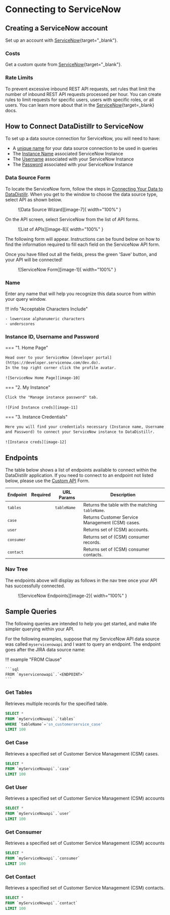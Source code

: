 # Connecting to ServiceNow

## Creating a ServiceNow account
Set up an account with [ServiceNow](https://www.servicenow.com/){target="_blank"}.

### Costs

Get a custom quote from [ServiceNow](https://www.servicenow.com/lpgp/pricing-itsm.html?campid=29573&cid=p:all:dg:b:prsp:core_brand_prsp:ams:all&s_kwcid=AL!11692!3!529674030705!e!!g!!servicenow%20cost&ds_c=GOOG_AMS_All_EN_DEMANDGEN_ALBU_PRSP_Brand_EXA_&cmcid=71700000065217230&ds_ag=ServiceNow+Cost_EXA&cmpid=58700005783664262&ds_kids=p52805252935&gclid=Cj0KCQjw3IqSBhCoARIsAMBkTb36TvnRRoLA7mVtpVIDN9ZNZurDHz-EHtidmtp7af3b-A7PSShNmoUaAmDdEALw_wcB&gclsrc=aw.ds){target="_blank"}.

### Rate Limits
To prevent excessive inbound REST API requests, set rules that limit the number of inbound REST API requests processed per hour. 
You can create rules to limit requests for specific users, users with specific roles, or all users. You can learn more about that in the [ServiceNow](https://docs.servicenow.com/bundle/sandiego-application-development/page/integrate/inbound-rest/concept/inbound-REST-API-rate-limiting.html){target=_blank} docs.

## How to Connect DataDistillr to ServiceNow
To set up a data source connection for ServiceNow, you will need to have:

- A [unique name](#name) for your data source connection to be used in queries
- The [Instance Name](#instance-id-username-and-password) associated ServiceNow Instance
- The [Username](#instance-id-username-and-password) associated with your ServiceNow Instance
- The [Password](#instance-id-username-and-password) associated with your ServiceNow Instance

### Data Source Form
To locate the ServiceNow form, follow the steps in [Connecting Your Data to DataDistillr](../../). When you get to the window to choose the data source type, select API as shown below.

<figure markdown>
  ![Data Source Wizard][image-7]{ width="100%" }
</figure>



On the API screen, select ServiceNow from the list of API forms.

<figure markdown>
  ![List of APIs][image-8]{ width="100%" }
</figure>



The following form will appear. Instructions can be found below on how to find the information required to fill each field on the ServiceNow API form.

Once you have filled out all the fields, press the green 'Save' button, and your API will be connected!

<figure markdown>
  ![ServiceNow Form][image-1]{ width="100%" }
</figure>


### Name
Enter any name that will help you recognize this data source from within your query window.

!!! info "Acceptable Characters Include"

    - lowercase alphanumeric characters
    - underscores

### Instance ID, Username and Password

=== "1. Home Page"

    Head over to your ServiceNow [developer portal](https://developer.servicenow.com/dev.do).
    In the top right corner click the profile avatar.
    
    ![ServiceNow Home Page][image-10]

=== "2. My Instance"

    Click the "Manage instance password" tab.
    
    ![Find Instance creds][image-11]

=== "3. Instance Credentials" 

    Here you will find your credentials necessary (Instance name, Username and Password) to connect your ServiceNow instance to DataDistillr.

    ![Instance creds][image-12]


## Endpoints
The table below shows a list of endpoints available to connect within the DataDistillr application. If you need to connect to an endpoint not listed below, please use the [Custom API](custom-apis.md) Form.

| Endpoint   | Required | URL Params  | Description                                      |
|------------|----------|-------------|--------------------------------------------------|
| `tables`   |          | `tableName` | Returns the table with the matching `tableName`. |
| `case`     |          |             | Returns Customer Service Management (CSM) cases. |
| `user`     |          |             | Returns set of (CSM) accounts.                   |
| `consumer` |          |             | Returns set of (CSM) consumer records.           |
| `contact`  |          |             | Returns set of (CSM) consumer contacts.          |



### Nav Tree
The endpoints above will display as follows in the nav tree once your API has successfully connected.

<figure markdown>
  ![ServiceNow Endpoints][image-2]{ width="100%" }
</figure>


## Sample Queries
The following queries are intended to help you get started, and make life simpler querying within your API.

For the following examples, suppose that my ServiceNow API data source was called `myservicenowapi` and I want to query an endpoint. The endpoint goes after the JIRA data source name:

!!! example "FROM Clause"

    ```sql
    FROM `myservicenowapi`.`<ENDPOINT>`
    ```

### Get Tables

Retrieves multiple records for the specified table.

```sql title="Get Tables endpoint"
SELECT *
FROM `myServiceNowapi`.`tables`
WHERE `tableName`='sn_customerservice_case'
LIMIT 100
```

### Get Case

Retrieves a specified set of Customer Service Management (CSM) cases.
```sql title="Get Case endpoint"
SELECT *
FROM `myServiceNowapi`.`case`
LIMIT 100
```

### Get User

Retrieves a specified set of Customer Service Management (CSM) accounts
```sql title="Get User endpoint"
SELECT *
FROM `myServiceNowapi`.`user`
LIMIT 100
```

### Get Consumer

Retrieves a specified set of Customer Service Management (CSM) accounts
```sql title="Get Consumer endpoint"
SELECT *
FROM `myServiceNowapi`.`consumer`
LIMIT 100
```

### Get Contact

Retrieves a specified set of Customer Service Management (CSM) contacts.

```sql title="Get Contact endpoint"
SELECT *
FROM `myServiceNowapi`.`contact`
LIMIT 100
```

[image-1]: ../../img/api/servicenow/servicenow-form.png
[image-2]: ../../img/api/servicenow/servicenow-navtree.png
[image-7]: ../../img/api/data-source-wizard-api-light.png
[image-8]: ../../img/api/servicenow/select-servicenow-api.png
[image-10]: ../../img/api/servicenow/servicenow-homepage.png
[image-11]: ../../img/api/servicenow/servicenow-get-creds.png
[image-12]: ../../img/api/servicenow/servicenow-creds.png
